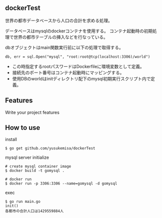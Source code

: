 ## dockerTest
世界の都市データベースから人口の合計を求める処理。

データベースはmysqlのdockerコンテナを使用する。
コンテナ起動時の初期処理で世界の都市テーブルの挿入などを行なっている。

dbオブジェクトはmain関数実行前に以下の処理で取得する。
```
db, err = sql.Open("mysql", "root:root@tcp(localhost:3306)/world")
```

* この時指定するrootパスワードはDockerfileに環境変数として定義。
* 接続先のポート番号はコンテナ起動時にマッピングする。
* 使用DBのworldはinitディレクトリ配下のmysql初期実行スクリプト内で定義。

## Features
Write your project features

## How to use
install
```
$ go get github.com/yusukemisa/dockerTest
```

mysql server initialize
```
# create mysql container image
$ docker build -t gomysql .

# docker run
$ docker run -p 3306:3306 --name=gomysql -d gomysql
```

exec
```
$ go run main.go
init()
各都市の合計人口は1429559884人
```
